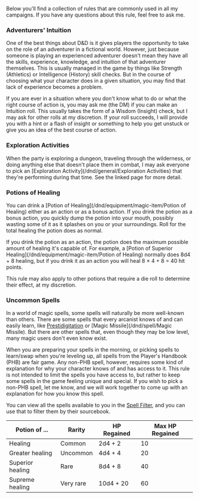 Below you'll find a collection of rules that are commonly used in all my campaigns. If you have any questions about this rule, feel free to ask me.

### Adventurers' Intuition

One of the best things about D&D is it gives players the opportunity to take on the role of an adventurer in a fictional world. However, just because someone is playing an experienced adventurer doesn't mean they have all the skills, experience, knowledge, and intuition of that adventurer themselves. This is usually managed in the game by things like Strength (Athletics) or Intelligence (History) skill checks. But in the course of choosing what your character does in a given situation, you may find that lack of experience becomes a problem.

If you are ever in a situation where you don't know what to do or what the right course of action is, you may ask me (the DM) if you can make an Intuition roll. This usually takes the form of a Wisdom (Insight) check, but I may ask for other rolls at my discretion. If your roll succeeds, I will provide you with a hint or a flash of insight or something to help you get unstuck or give you an idea of the best course of action.

### Exploration Activities

When the party is exploring a dungeon, traveling through the wilderness, or doing anything else that doesn't place them in combat, I may ask everyone to pick an [Exploration Activity](/dnd/general/Exploration Activities) that they're performing during that time. See the linked page for more detail. 

### Potions of Healing

You can drink a [Potion of Healing](/dnd/equipment/magic-item/Potion of Healing) either as an action or as a bonus action. If you drink the potion as a bonus action, you quickly dump the potion into your mouth, possibly wasting some of it as it splashes on you or your surroundings. Roll for the total healing the potion does as normal.

If you drink the potion as an action, the potion does the maximum possible amount of healing it's capable of. For example, a [Potion of Superior Healing](/dnd/equipment/magic-item/Potion of Healing) normally does 8d4 + 8 healing, but if you drink it as an action you will heal 8 × 4 + 8 = 40 hit points.

This rule may also apply to other potions that require a die roll to determine their effect, at my discretion.

### Uncommon Spells

In a world of magic spells, some spells will naturally be more well-known than others. There are some spells that every arcanist knows of and can easily learn, like [Prestidigitation](/dnd/spell/Prestidigitation) or [Magic Missile](/dnd/spell/Magic Missile). But there are other spells that, even though they may be low level, many magic users don't even know exist.

When you are preparing your spells in the morning, or picking spells to learn/swap when you're leveling up, all spells from the Player's Handbook (PHB) are fair game. Any non-PHB spell, however, requires some kind of explanation for why your character knows of and has access to it. This rule is not intended to limit the spells you have access to, but rather to keep some spells in the game feeling unique and special. If you wish to pick a non-PHB spell, let me know, and we will work together to come up with an explanation for how you know this spell. 

You can view all the spells available to you in the [Spell Filter](/dnd/spell_filter), and you can use that to filter them by their sourcebook.


| Potion of ...    | Rarity    | HP Regained | Max HP Regained |
|------------------|-----------|-------------|-----------------|
| Healing          | Common    | 2d4 + 2     | 10              |
| Greater healing  | Uncommon  | 4d4 + 4     | 20              |
| Superior healing | Rare      | 8d4 + 8     | 40              |
| Supreme healing  | Very rare | 10d4 + 20   | 60              |